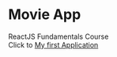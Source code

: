 # Movie App 
ReactJS Fundamentals Course  
Click to [My first Application](https://hoyouni.github.io/movie_app/)


